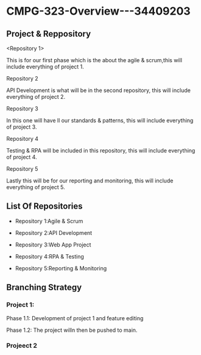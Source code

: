 # CMPG-323-Overview---34409203

## Project & Reppository

<Repository 1>

This is for our first phase which is the about the agile & scrum,this will include everything of project 1.

Repository 2

API Development is what will be in the second repository, this will include everything of project 2.

Repository 3

In this one will have ll our standards & patterns, this will include everything of project 3.

Repository 4

Testing  & RPA will be included in this repository, this will include everything of project 4.

Repository 5

Lastly this will be for our reporting and monitoring, this will include everything of project 5.

## List Of Repositories

* Repository 1:Agile & Scrum

* Repository 2:API Development

* Repository 3:Web App Project

* Repository 4:RPA & Testing

* Repository 5:Reporting & Monitoring 

## Branching Strategy

### Project 1:

Phase 1.1: Development of project 1 and feature editing

Phase 1.2: The project willn then be pushed to main.

### Projeect 2


